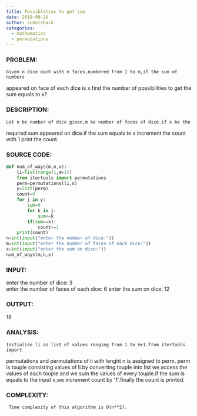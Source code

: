 ```yaml
---
title: Possiblities to get sum
date: 2019-09-26
author: suhelshaik
categories:
  - mathematics
  - permutations
---
```


### PROBLEM:
    Given n dice each with m faces,numbered from 1 to m,if the sum of numbers
appeared on face of each dice is x.find the number of possibilities to get the
sum equals to x?
### DESCRIPTION:
    Let n be number of dice given,m be number of faces of dice.if x be the
required sum appeared on dice.if the sum equals to x increment the count with 1
print the count.
### SOURCE CODE:
```python
def num_of_ways(m,n,x):
    li=list(range(1,m+1))
    from itertools import permutations
    perm=permutations(li,n)
    y=list(perm)
    count=0
    for j in y:
        sum=0
        for k in j:
            sum+=k
        if(sum==x):
            count+=1
    print(count)
n=int(input("enter the number of dice:"))    
m=int(input("enter the number of faces of each dice:"))
x=int(input("enter the sum on dice:"))
num_of_ways(m,n,x)
```
### INPUT:

enter the number of dice: 3  
enter the number of faces of each dice: 6
enter the sum on dice: 12

### OUTPUT:
18

### ANALYSIS:
    Initialise li as list of values ranging from 1 to m+1.from itertools import
permutations and permutations of li with lenght n is assigned to perm.
     perm is touple consisting values of li.by converting touple into list we
access the values of each touple and we sum the values of every touple.if
the sum is equals to the input x,we increment count by '1'.finally the count
is printed.
### COMPLEXITY:
     Time complexity of this algorithm is O(n**2).